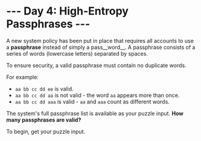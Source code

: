 # --- Day 4: High-Entropy Passphrases ---

A new system policy has been put in place that requires all accounts
to use a **passphrase** instead of simply a pass__word__. A passphrase
consists of a series of words (lowercase letters) separated by spaces.

To ensure security, a valid passphrase must contain no duplicate
words.

For example:

- `aa bb cc dd ee` is valid.
- `aa bb cc dd aa` is not valid - the word `aa` appears more than once.
- `aa bb cc dd aaa` is valid - `aa` and `aaa` count as different words.

The system's full passphrase list is available as your puzzle
input. **How many passphrases are valid?**

To begin, get your puzzle input.

